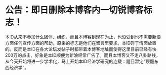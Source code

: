 公告：即日删除本博客内一切锐博客标志！
====



本ID从来不参加什么团体、组织，而且本博客到现在为止，也没受到也不需要新浪方面任何宣传方面的帮助，原来的标志是他们在留言里要求，本ID碍于情面放置的。反而是本ID在各大论坛发帖子时都带着本博客地址而使得这里目前已经有快200万的点击，好象是本ID顺便为新浪经常广告了。而且本博客又不走八卦路线，从今天开始将进一步学术化，马上开始本ID经济学研究的连载：题目暂定“顶翻东西经济学”。
